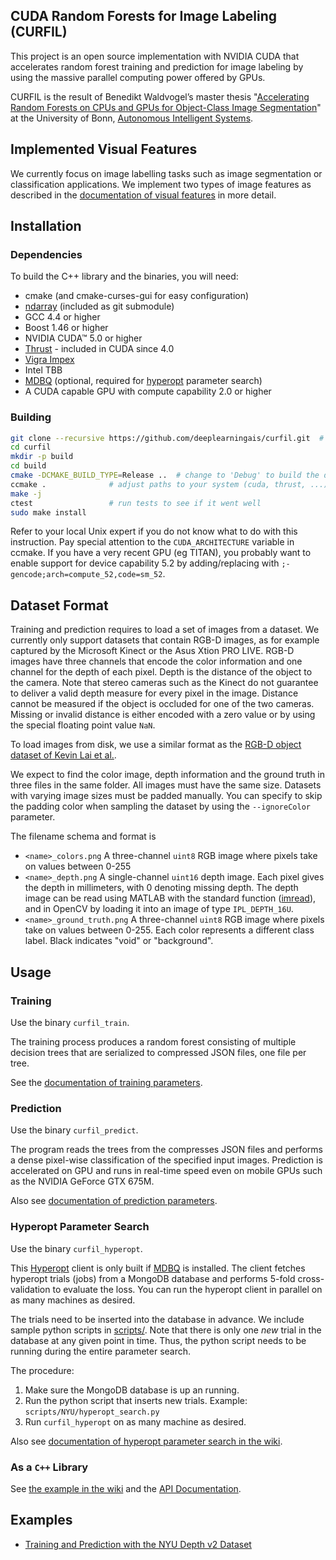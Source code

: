CUDA Random Forests for Image Labeling (CURFIL)
-----------------------------------------------

This project is an open source implementation with NVIDIA CUDA that accelerates random
forest training and prediction for image labeling by using the
massive parallel computing power offered by GPUs.

CURFIL is the result of Benedikt Waldvogel’s master thesis
"[Accelerating Random Forests on CPUs and GPUs for Object-Class Image Segmentation][master-thesis]"
at the University of Bonn, [Autonomous Intelligent Systems][ais-bonn].

Implemented Visual Features
---------------------------

We currently focus on image labelling tasks such as image segmentation or classification applications.
We implement two types of image features as described in the
[documentation of visual features][visual-features] in more detail.

Installation
------------

### Dependencies ###

To build the C++ library and the binaries, you will need:

  - cmake (and cmake-curses-gui for easy configuration)
  - [ndarray][ndarray] (included as git submodule)
  - GCC 4.4 or higher
  - Boost 1.46 or higher
  - NVIDIA CUDA™ 5.0 or higher
  - [Thrust][thrust] - included in CUDA since 4.0
  - [Vigra Impex][vigra]
  - Intel TBB
  - [MDBQ][mdbq] (optional, required for [hyperopt][hyperopt] parameter search)
  - A CUDA capable GPU with compute capability 2.0 or higher


### Building ###

```bash
git clone --recursive https://github.com/deeplearningais/curfil.git  # --recursive will also init the submodules
cd curfil
mkdir -p build
cd build
cmake -DCMAKE_BUILD_TYPE=Release ..  # change to 'Debug' to build the debugging version
ccmake .              # adjust paths to your system (cuda, thrust, ...)!
make -j
ctest                 # run tests to see if it went well
sudo make install
```
Refer to your local Unix expert if you do not know what to do with this instruction.
Pay special attention to the `CUDA_ARCHITECTURE` variable in ccmake. If you have a very recent GPU (eg TITAN), you probably want to enable support for device capability 5.2 by adding/replacing with `;-gencode;arch=compute_52,code=sm_52`.

Dataset Format
--------------

Training and prediction requires to load a set of images from a dataset. We
currently only support datasets that contain RGB-D images, as for example
captured by the Microsoft Kinect or the Asus Xtion PRO LIVE. RGB-D images have
three channels that encode the color information and one channel for the depth
of each pixel. Depth is the distance of the object to the camera. Note that
stereo cameras such as the Kinect do not guarantee to deliver a valid depth
measure for every pixel in the image. Distance cannot be measured if the object
is occluded for one of the two cameras. Missing or invalid distance is either
encoded with a zero value or by using the special floating point value `NaN`.

To load images from disk, we use a similar format as the [RGB-D object dataset
of Kevin Lai et al.][lai-rgbd].

We expect to find the color image, depth information and the ground truth in three files in the same folder.
All images must have the same size. Datasets with varying image sizes must be padded manually.
You can specify to skip the padding color when sampling the dataset by using the `--ignoreColor` parameter.

The filename schema and format is

- `<name>_colors.png`
	A three-channel `uint8` RGB image where pixels take on values between 0-255
- `<name>_depth.png`
	A single-channel `uint16` depth image. Each pixel gives
	the depth in millimeters, with 0 denoting missing depth. The depth image can be
	read using MATLAB with the standard function ([imread][matlab-imread]), and in OpenCV by loading
	it into an image of type `IPL_DEPTH_16U`.
- `<name>_ground_truth.png`
	A three-channel `uint8` RGB image where pixels take on values between 0-255.
	Each color represents a different class label. Black indicates "void" or
	"background".

Usage
-----

### Training ###

Use the binary `curfil_train`.

The training process produces a random forest consisting of multiple decision trees
that are serialized to compressed JSON files, one file per tree.

See the [documentation of training parameters](https://github.com/deeplearningais/curfil/wiki/Training-Parameters).

### Prediction ###

Use the binary `curfil_predict`.

The program reads the trees from the compresses JSON files and performs a dense
pixel-wise classification of the specified input images.
Prediction is accelerated on GPU and runs in real-time speed even on mobile
GPUs such as the NVIDIA GeForce GTX 675M.

Also see [documentation of prediction parameters](http://github.com/deeplearningais/curfil/wiki/Prediction-Parameters).

### Hyperopt Parameter Search ###

Use the binary `curfil_hyperopt`.

This [Hyperopt][hyperopt] client is only built if [MDBQ][MDBQ] is installed.
The client fetches hyperopt trials (jobs) from a MongoDB database and performs 5-fold cross-validation to evaluate the loss.
You can run the hyperopt client in parallel on as many machines as desired.

The trials need to be inserted into the database in advance.
We include sample python scripts in [scripts/](scripts/).
Note that there is only one *new* trial in the database at any given point in time.
Thus, the python script needs to be running during the entire parameter search.

The procedure:

 1. Make sure the MongoDB database is up an running.
 2. Run the python script that inserts new trials. Example: `scripts/NYU/hyperopt_search.py`
 3. Run `curfil_hyperopt` on as many machine as desired.

Also see [documentation of hyperopt parameter search in the wiki](http://github.com/deeplearningais/curfil/wiki/Hyperopt-Parameter-Search).

### As a `C++` Library ###

See [the example in the wiki](https://github.com/deeplearningais/curfil/wiki/Usage-as-a-Library) and the [API Documentation](http://deeplearningais.github.io/curfil/doc/index.html).

Examples
--------

- [Training and Prediction with the NYU Depth v2 Dataset](https://github.com/deeplearningais/curfil/wiki/Training-and-Prediction-with-the-NYU-Depth-v2-Dataset)


[master-thesis]: http://www.ais.uni-bonn.de/theses/Benedikt_Waldvogel_Master_Thesis_07_2013.pdf
[ais-bonn]: http://www.ais.uni-bonn.de
[visual-features]: https://github.com/deeplearningais/curfil/wiki/Visual-Features
[lai-rgbd]: http://www.cs.washington.edu/rgbd-dataset/trd5326jglrepxk649ed/rgbd-dataset_full/README.txt
[ndarray]: https://github.com/deeplearningais/ndarray
[thrust]: http://code.google.com/p/thrust/
[mdbq]: https://github.com/temporaer/MDBQ
[hyperopt]: https://github.com/jaberg/hyperopt
[vigra]: http://hci.iwr.uni-heidelberg.de/vigra/
[matlab-imread]: http://www.mathworks.de/de/help/matlab/ref/imread.html
